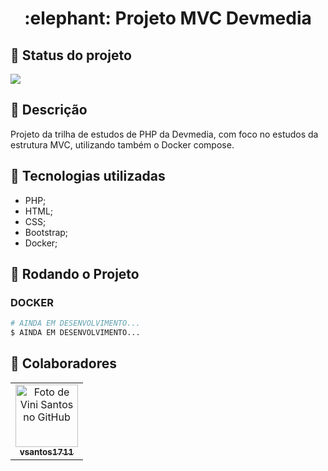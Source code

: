 <h1 align="center">:elephant: Projeto MVC Devmedia</h1>

## :dart: Status do projeto

<img src="http://img.shields.io/static/v1?label=STATUS&message=EM%20ANDAMENTO&color=GREEN&style=for-the-badge"/>

## :memo: Descrição

Projeto da trilha de estudos de PHP da Devmedia, com foco no estudos da estrutura MVC, utilizando também o Docker compose.

## :wrench: Tecnologias utilizadas

- PHP;
- HTML;
- CSS;
- Bootstrap;
- Docker;

## :rocket: Rodando o Projeto

<h3 dir="auto">DOCKER</h3>

```bash
# AINDA EM DESENVOLVIMENTO...
$ AINDA EM DESENVOLVIMENTO...
```

## :handshake: Colaboradores

<table>
  <tr>
    <td align="center">
      <a href="http://github.com/vsantos1711">
        <img src="https://avatars.githubusercontent.com/u/104466068?v=4" width="100px;" alt="Foto de Vini Santos no GitHub"/><br>
        <sub>
          <b>vsantos1711</b>
        </sub>
      </a>
    </td>
  </tr>
</table>
